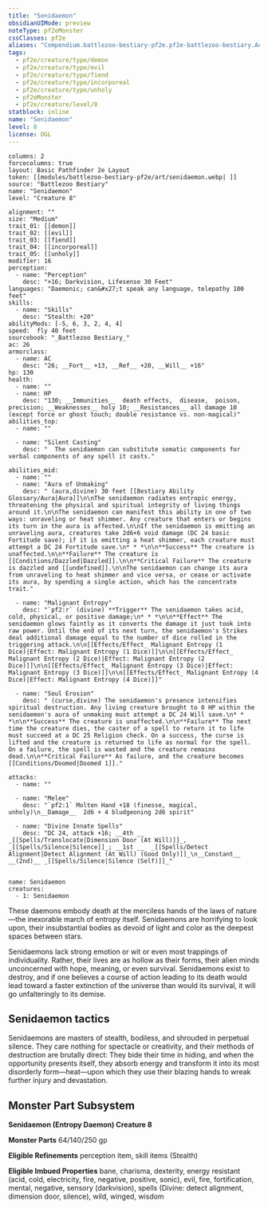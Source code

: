```yaml
---
title: "Senidaemon"
obsidianUIMode: preview
noteType: pf2eMonster
cssClasses: pf2e
aliases: "Compendium.battlezoo-bestiary-pf2e.pf2e-battlezoo-bestiary.Actor.mh1WvkpiPRYjHvu8" 
tags:
  - pf2e/creature/type/demon
  - pf2e/creature/type/evil
  - pf2e/creature/type/fiend
  - pf2e/creature/type/incorporeal
  - pf2e/creature/type/unholy
  - pf2eMonster
  - pf2e/creature/level/8
statblock: inline
name: "Senidaemon"
level: 8
license: OGL
---
```


```statblock
columns: 2
forcecolumns: true
layout: Basic Pathfinder 2e Layout
token: [[modules/battlezoo-bestiary-pf2e/art/senidaemon.webp| ]]
source: "Battlezoo Bestiary"
name: "Senidaemon"
level: "Creature 8"

alignment: ""
size: "Medium"
trait_01: [[demon]]
trait_02: [[evil]]
trait_03: [[fiend]]
trait_04: [[incorporeal]]
trait_05: [[unholy]]
modifier: 16
perception:
  - name: "Perception"
    desc: "+16; Darkvision, Lifesense 30 Feet"
languages: "Daemonic; can&#x27;t speak any language, telepathy 100 feet"
skills:
  - name: "Skills"
    desc: "Stealth: +20"
abilityMods: [-5, 6, 3, 2, 4, 4]
speed:  fly 40 feet
sourcebook: "_Battlezoo Bestiary_"
ac: 26
armorclass:
  - name: AC
    desc: "26; __Fort__ +13, __Ref__ +20, __Will__ +16"
hp: 130
health:
  - name: ""
  - name: HP
    desc: "130; __Immunities__  death effects,  disease,  poison,  precision; __Weaknesses__ holy 10; __Resistances__ all damage 10 (except force or ghost touch; double resistance vs. non-magical)"
abilities_top:
  - name: ""

  - name: "Silent Casting"
    desc: "  The senidaemon can substitute somatic components for verbal components of any spell it casts."

abilities_mid:
  - name: ""
  - name: "Aura of Unmaking"
    desc: " (aura,divine) 30 feet [[Bestiary Ability Glossary/Aura|Aura]]\n\nThe senidaemon radiates entropic energy, threatening the physical and spiritual integrity of living things around it.\n\nThe senidaemon can manifest this ability in one of two ways: unraveling or heat shimmer. Any creature that enters or begins its turn in the aura is affected.\n\nIf the senidaemon is emitting an unraveling aura, creatures take 2d6+6 void damage (DC 24 basic Fortitude save); if it is emitting a heat shimmer, each creature must attempt a DC 24 Fortitude save.\n* * *\n\n**Success** The creature is unaffected.\n\n**Failure** The creature is [[Conditions/Dazzled|Dazzled]].\n\n**Critical Failure** The creature is dazzled and [[undefined]].\n\nThe senidaemon can change its aura from unraveling to heat shimmer and vice versa, or cease or activate its aura, by spending a single action, which has the concentrate trait."

  - name: "Malignant Entropy"
    desc: "`pf2:r` (divine) **Trigger** The senidaemon takes acid, cold, physical, or positive damage;\n* * *\n\n**Effect** The senidaemon glows faintly as it converts the damage it just took into raw power. Until the end of its next turn, the senidaemon's Strikes deal additional damage equal to the number of dice rolled in the triggering attack.\n\n[[Effects/Effect_ Malignant Entropy (1 Dice)|Effect: Malignant Entropy (1 Dice)]]\n\n[[Effects/Effect_ Malignant Entropy (2 Dice)|Effect: Malignant Entropy (2 Dice)]]\n\n[[Effects/Effect_ Malignant Entropy (3 Dice)|Effect: Malignant Entropy (3 Dice)]]\n\n[[Effects/Effect_ Malignant Entropy (4 Dice)|Effect: Malignant Entropy (4 Dice)]]"

  - name: "Soul Erosion"
    desc: " (curse,divine) The senidaemon's presence intensifies spiritual destruction. Any living creature brought to 0 HP within the senidaemon's aura of unmaking must attempt a DC 24 Will save.\n* * *\n\n**Success** The creature is unaffected.\n\n**Failure** The next time the creature dies, the caster of a spell to return it to life must succeed at a DC 25 Religion check. On a success, the curse is lifted and the creature is returned to life as normal for the spell. On a failure, the spell is wasted and the creature remains dead.\n\n**Critical Failure** As failure, and the creature becomes [[Conditions/Doomed|Doomed 1]]."

attacks:
  - name: ""

  - name: "Melee"
    desc: "`pf2:1` Molten Hand +18 (finesse, magical, unholy)\n__Damage__  2d6 + 4 bludgeoning 2d6 spirit"

  - name: "Divine Innate Spells"
    desc: "DC 24, attack +16; __4th __  _[[Spells/Translocate|Dimension Door (At Will)]]_, _[[Spells/Silence|Silence]]_; __1st __  _[[Spells/Detect Alignment|Detect Alignment (At Will) (Good Only)]]_\n__Constant__  __(2nd)__ _[[Spells/Silence|Silence (Self)]]_"
 
```

```encounter-table
name: Senidaemon
creatures:
  - 1: Senidaemon
```



These daemons embody death at the merciless hands of the laws of nature—the inexorable march of entropy itself. Senidaemons are horrifying to look upon, their insubstantial bodies as devoid of light and color as the deepest spaces between stars.

Senidaemons lack strong emotion or wit or even most trappings of individuality. Rather, their lives are as hollow as their forms, their alien minds unconcerned with hope, meaning, or even survival. Senidaemons exist to destroy, and if one believes a course of action leading to its death would lead toward a faster extinction of the universe than would its survival, it will go unfalteringly to its demise.

## Senidaemon tactics

Senidaemons are masters of stealth, bodiless, and shrouded in perpetual silence. They care nothing for spectacle or creativity, and their methods of destruction are brutally direct: They bide their time in hiding, and when the opportunity presents itself, they absorb energy and transform it into its most disorderly form—heat—upon which they use their blazing hands to wreak further injury and devastation.

## Monster Part Subsystem

**Senidaemon (Entropy Daemon) Creature 8**

**Monster Parts** 64/140/250 gp

**Eligible Refinements** perception item, skill items (Stealth)

**Eligible Imbued Properties** bane, charisma, dexterity, energy resistant (acid, cold, electricity, fire, negative, positive, sonic), evil, fire, fortification, mental, negative, sensory (darkvision), spells (Divine: detect alignment, dimension door, silence), wild, winged, wisdom
